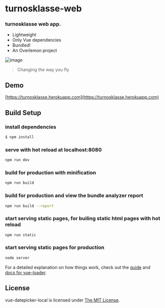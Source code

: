 # turnosklasse-web

### turnosklasse web app.
* Lightweight
* Only Vue dependencies
* Bundled!
* An Overlemon project

![image](https://turnosklasse.herokuapp.com/static/img/isologo_turnosklasse.png)
> Changing the way you fly

## Demo
[https://turnosklasse.herokuapp.com](https://turnosklasse.herokuapp.com)

## Build Setup
### install dependencies
```bash
$ npm install
```

### serve with hot reload at localhost:8080
```bash
npm run dev
```

### build for production with minification
```bash
npm run build
```

### build for production and view the bundle analyzer report
```bash
npm run build --report
```

### start serving static pages, for builing static html pages with hot reload
```bash
npm run static
```

### start serving static pages for production
```bash
node server
```
For a detailed explanation on how things work, check out the [guide](http://vuejs-templates.github.io/webpack/) and [docs for vue-loader](http://vuejs.github.io/vue-loader).

## License
vue-datepicker-local is licensed under [The MIT License](LICENSE).